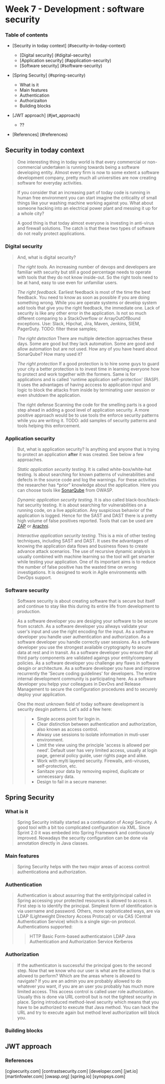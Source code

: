 # Week 7 - Development : software security
### Table of contents

- [Security in today context] (#security-in-today-context)
	+ [Digital security] (#digital-security)
	+ [Application security] (#application-security)
	+ [Software security] (#software-security)
- [Spring Security] (#spring-security)
	+ What is it
	+ Main features
	+ Authentication
	+ Authorizaiton
	+ Building blocks
- [JWT approach] (#jwt_approach)
	- ??	

- [References] (#references)

## Security in today context

> One interesting thing in today world is that every commercial or non-commercial undertaken is running towards being a software developing entity. Almost every firm is now to some extent a software development company, pretty much all universities are now creating software for everyday activities. 

> If you consider that an increasing part of today code is running in human free environment you can start imagine the criticality of small things like your washing machine working against you. What about someone hacking into an electrical power plant and messing it up for a whole city?

> A good thing is that today almost everyone is investing in anti-virus and firewall solutions. The catch is that these two types of software do not really protect applications.

### Digital security

> And, what is digital security?

> *The right tools.*
An increasing number of devops and developers are familiar with security but still a good percentage needs to operate with tools that they do not know inside-out. So the right tools need to be at hand, easy to use even for unfamiliar users.

> *The right feedback.*
Earliest feedback is most of the time the best feedback. You need to know as soon as possible if you are doing something wrong. While you are operate systems or develop system add tools that give you the right feedback, the immediate one. Lack of security is like any other error in the application. Is not so much different comparing to a StackOverflow or ArrayOutOfBound exceptions. Use: Slack, Hipchat, Jira, Maven, Jenkins, SIEM, PagerDuty. TODO: filter these samples;

> *The right detection*
There are multiple detection approaches these days. Some are good but they lack automation. Some are good and allow automation but are not used. How any of you have heard about SonarQube? How many used it?

> *The right protection* 
If a good protection is to hire some guys to guard your city a better protection is to invest time in learning everyone how to protect and work together with the formers. Same is for applications and is called 'runtime application self-protection' (RASP).  It uses the advantages of having acccess to application input and logic to block the attacks from inside by terminating user session or even shutdown the application.

> The right defense
Scanning the code for the smelling parts is a good step ahead in adding a good level of application security. A more positive approach would be to use tools the enforce security patterns while you are writing it. TODO: add samples of security patterns and tools helping this enforcement. 

### Application security

> But, what is application security? Is anything and anyone that is trying to protect an application **after** it was created. See below a few approaches.

> *Static application security testing.* 
It is called white-box/white-hat testing. Is about searching for known patterns of vulnerabilities and defects in the source code and log the warnings. For these activities the researcher has *prior" knowledge about the application. Here you can choose tools like [SonarQube](https://hub.docker.com/r/owasp/sonarqube/) from OWASP. 
 
> *Dynamic application security testing.* 
It is also called black-box/black-hat security testing. It is about searching for vulnerabilities on a running code, on a live application. Any suspicious behavior of the application is logged. Hence for the SAST and DAST there is a pretty high volume of false positives reported. Tools that can be used are [ZAP](https://www.owasp.org/index.php/OWASP_Zed_Attack_Proxy_Project) or [Arachni](http://www.arachni-scanner.com/).

> *Interactive application security testing.* 
This is a mix of other testing techniques, including SAST and DAST. It uses the advantages of knowing the application data flows and business flows to create advance attack scenarios. The use of recursive dynamic analysis is usually combined with machine learning so the tool will get smarter while testing your application. One of its important aims is to reduce the number of false positive has the wasted time on wrong investigations. It is designed to work in Agile environments with DevOps support.

### Software security

> Software security is about creating software that is secure but itself and continue to stay like this during its entire life from development to production. 

> As a software developer you are desiging your software to be secure from scratch. 
> As a software developer you allways validate your user's input and use the right encoding for the input.
> As a software developer you handle user authentication and authorization.
> As a software developer you handle correctly user sessions.
> As a software developer you use the strongest available cryptography to secure data at rest and in transit.
> As a software developer you ensure that all third party components are validated agaings your entity/company policies. 
> As a software developer you challenge any flaws in software desgin or architecture. 
> As a software developer you have and improve recurrently the 'Secure coding guidelines' for developers. The entire internal development community is participating here.
> As a software developer you helpp your colleagues in DevOvs and Release Management to secure the configuration procedures and to securely deploy your application.

> One the most unknown field of today software development is security desgin patterns. Let's add a few here:
>> * Single access point for login in. 
>> * Clear distinction between authentication and authorization, also known as access control.
>> * Alwasy use sessions to isolate information in muti-user environment.
>> * Limit the view using the principle 'access is allowed per need'. Default user has very limited access, usually at login page, general policy guide, user rights page and alike.
>> * Work with mylti layered security. Firewalls, anti-viruses, self-protection, etc.
>> * Sanitaze your data by removing expired, duplicate or unnecessary data.
>> * Design to fail in a secure manener.

## Spring Security

### What is it
> Spring Security initially started as a continuation of Acegi Security. A good tool with a bit too complicated configuration via XML. Since Sprint 2.0 it was embeded into Spring Framework and continuously improved. Nowadays the security configuration can be done via annotation directly in Java classes.

### Main features
> Spring Security helps with the two major areas of access control: authenticationa and authorization.

### Authentication
> Authentication is about assurring that the entity/principal called in Spring accessing your protected resources is allowed to access it. First step is to identify the principal. Simplest form of identification is via username and password. Others, more sophisticated ways, are via LDAP (Lightweight Directory Access Protocal) or via CAS (Central Authentication Service) which is a single sign-on protocol.
> Authentications supported:
>> HTTP Basic
>> Form-based authenticataion
>> LDAP 
>> Java Authentication and Authorization Service
>> Kerberos

### Authorization
> If the authenticaton is successful the principal goes to the second step. Now that we know who our user is what are the actions that is allowed to perform? Which are the areas where is allowed to navigate? If you are an admin you are probably allowed to do whatever you want, if you are an user you probably has much more limited access. 
> This access control is called user role authorization. Usually this is done via URL controll but is not the tightest security in place. Spring introduced method-level security which means that you have to be authorized to execute that Java method. You can hack the URL and try to execute again but method level authorization will block you.

### Building blocks
> 

## JWT approach


### References

[cgisecurity.com]
[contrastsecurity.com]
[developer.com]
[jwt.io]
[martinfowler.com]
[owasp.org]
[spring.io]
[synopsys.com]